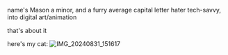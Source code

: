 name's Mason
a minor, and a furry
average capital letter hater
tech-savvy, into digital art/animation

that's about it

here's my cat:
![IMG_20240831_151617](https://github.com/user-attachments/assets/38162a2e-24c4-4342-9b42-a5c616701fb2?width=1080&height=837)
